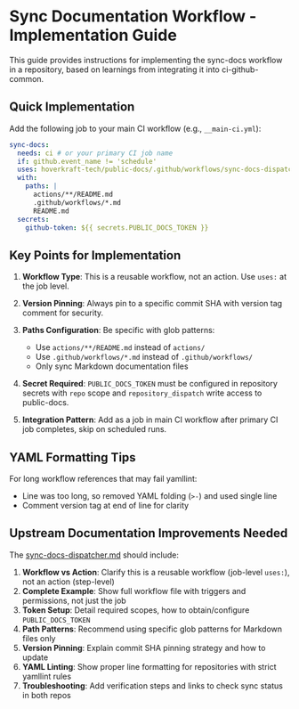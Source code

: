 # Sync Documentation Workflow - Implementation Guide

This guide provides instructions for implementing the sync-docs workflow in a repository, based on learnings from integrating it into ci-github-common.

## Quick Implementation

Add the following job to your main CI workflow (e.g., `__main-ci.yml`):

```yaml
sync-docs:
  needs: ci # or your primary CI job name
  if: github.event_name != 'schedule'
  uses: hoverkraft-tech/public-docs/.github/workflows/sync-docs-dispatcher.yml@18facec04f2945f4d66d510e8a06568497b73c54 # 0.1.0
  with:
    paths: |
      actions/**/README.md
      .github/workflows/*.md
      README.md
  secrets:
    github-token: ${{ secrets.PUBLIC_DOCS_TOKEN }}
```

## Key Points for Implementation

1. **Workflow Type**: This is a reusable workflow, not an action. Use `uses:` at the job level.

2. **Version Pinning**: Always pin to a specific commit SHA with version tag comment for security.

3. **Paths Configuration**: Be specific with glob patterns:
   - Use `actions/**/README.md` instead of `actions/`
   - Use `.github/workflows/*.md` instead of `.github/workflows/`
   - Only sync Markdown documentation files

4. **Secret Required**: `PUBLIC_DOCS_TOKEN` must be configured in repository secrets with `repo` scope and `repository_dispatch` write access to public-docs.

5. **Integration Pattern**: Add as a job in main CI workflow after primary CI job completes, skip on scheduled runs.

## YAML Formatting Tips

For long workflow references that may fail yamllint:

- Line was too long, so removed YAML folding (`>-`) and used single line
- Comment version tag at end of line for clarity

## Upstream Documentation Improvements Needed

The [sync-docs-dispatcher.md](https://github.com/hoverkraft-tech/public-docs/blob/main/.github/workflows/sync-docs-dispatcher.md) should include:

1. **Workflow vs Action**: Clarify this is a reusable workflow (job-level `uses:`), not an action (step-level)
2. **Complete Example**: Show full workflow file with triggers and permissions, not just the job
3. **Token Setup**: Detail required scopes, how to obtain/configure `PUBLIC_DOCS_TOKEN`
4. **Path Patterns**: Recommend using specific glob patterns for Markdown files only
5. **Version Pinning**: Explain commit SHA pinning strategy and how to update
6. **YAML Linting**: Show proper line formatting for repositories with strict yamllint rules
7. **Troubleshooting**: Add verification steps and links to check sync status in both repos
